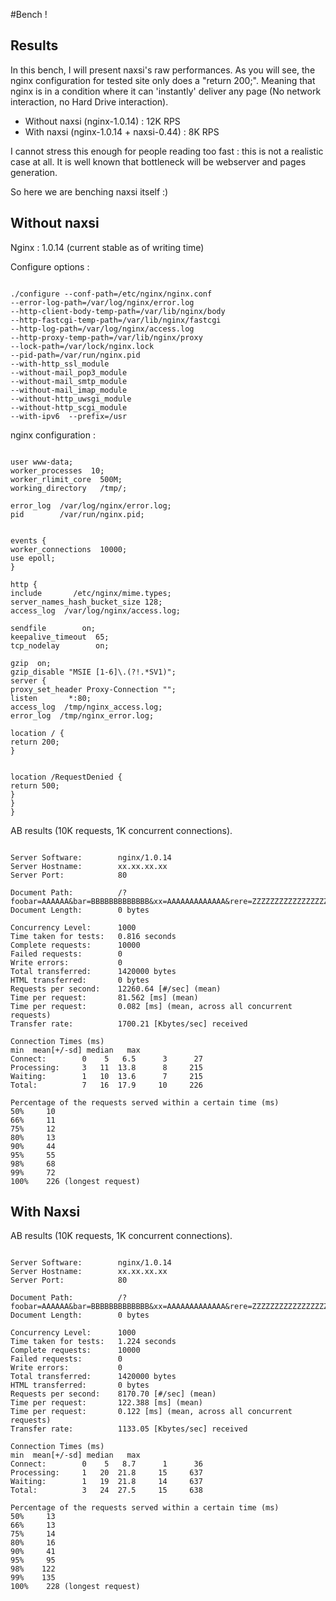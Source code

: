 #Bench !

## Results ##

In this bench, I will present naxsi's raw performances.
As you will see, the nginx configuration for tested site only does a "return 200;". Meaning that nginx is in a condition where it can 'instantly' deliver any page (No network interaction, no Hard Drive interaction).

  * Without naxsi (nginx-1.0.14) : 12K RPS
  * With naxsi (nginx-1.0.14 + naxsi-0.44) : 8K RPS

I cannot stress this enough for people reading too fast : this is not a realistic case at all. It is well known that bottleneck will be webserver and pages generation.

So here we are benching naxsi itself :)

## Without naxsi ##

Nginx : 1.0.14 (current stable as of writing time)

Configure options :
```

./configure --conf-path=/etc/nginx/nginx.conf
--error-log-path=/var/log/nginx/error.log
--http-client-body-temp-path=/var/lib/nginx/body
--http-fastcgi-temp-path=/var/lib/nginx/fastcgi
--http-log-path=/var/log/nginx/access.log
--http-proxy-temp-path=/var/lib/nginx/proxy
--lock-path=/var/lock/nginx.lock
--pid-path=/var/run/nginx.pid
--with-http_ssl_module
--without-mail_pop3_module
--without-mail_smtp_module
--without-mail_imap_module
--without-http_uwsgi_module
--without-http_scgi_module
--with-ipv6  --prefix=/usr
```


nginx configuration :
```

user www-data;
worker_processes  10;
worker_rlimit_core  500M;
working_directory   /tmp/;

error_log  /var/log/nginx/error.log;
pid        /var/run/nginx.pid;


events {
worker_connections  10000;
use epoll;
}

http {
include       /etc/nginx/mime.types;
server_names_hash_bucket_size 128;
access_log  /var/log/nginx/access.log;

sendfile        on;
keepalive_timeout  65;
tcp_nodelay        on;

gzip  on;
gzip_disable "MSIE [1-6]\.(?!.*SV1)";
server {
proxy_set_header Proxy-Connection "";
listen       *:80;
access_log  /tmp/nginx_access.log;
error_log  /tmp/nginx_error.log;

location / {
return 200;
}


location /RequestDenied {
return 500;
}
}
}
```



AB results (10K requests, 1K concurrent connections).

```

Server Software:        nginx/1.0.14
Server Hostname:        xx.xx.xx.xx
Server Port:            80

Document Path:          /?foobar=AAAAAA&bar=BBBBBBBBBBBBB&xx=AAAAAAAAAAAAA&rere=ZZZZZZZZZZZZZZZZZZZ&jzrlk=AZJEJAJE12313123123131
Document Length:        0 bytes

Concurrency Level:      1000
Time taken for tests:   0.816 seconds
Complete requests:      10000
Failed requests:        0
Write errors:           0
Total transferred:      1420000 bytes
HTML transferred:       0 bytes
Requests per second:    12260.64 [#/sec] (mean)
Time per request:       81.562 [ms] (mean)
Time per request:       0.082 [ms] (mean, across all concurrent requests)
Transfer rate:          1700.21 [Kbytes/sec] received

Connection Times (ms)
min  mean[+/-sd] median   max
Connect:        0    5   6.5      3      27
Processing:     3   11  13.8      8     215
Waiting:        1   10  13.6      7     215
Total:          7   16  17.9     10     226

Percentage of the requests served within a certain time (ms)
50%     10
66%     11
75%     12
80%     13
90%     44
95%     55
98%     68
99%     72
100%    226 (longest request)

```


## With Naxsi ##

AB results (10K requests, 1K concurrent connections).

```

Server Software:        nginx/1.0.14
Server Hostname:        xx.xx.xx.xx
Server Port:            80

Document Path:          /?foobar=AAAAAA&bar=BBBBBBBBBBBBB&xx=AAAAAAAAAAAAA&rere=ZZZZZZZZZZZZZZZZZZZ&jzrlk=AZJEJAJE12313123123131
Document Length:        0 bytes

Concurrency Level:      1000
Time taken for tests:   1.224 seconds
Complete requests:      10000
Failed requests:        0
Write errors:           0
Total transferred:      1420000 bytes
HTML transferred:       0 bytes
Requests per second:    8170.70 [#/sec] (mean)
Time per request:       122.388 [ms] (mean)
Time per request:       0.122 [ms] (mean, across all concurrent requests)
Transfer rate:          1133.05 [Kbytes/sec] received

Connection Times (ms)
min  mean[+/-sd] median   max
Connect:        0    5   8.7      1      36
Processing:     1   20  21.8     15     637
Waiting:        1   19  21.8     14     637
Total:          3   24  27.5     15     638

Percentage of the requests served within a certain time (ms)
50%     13
66%     13
75%     14
80%     16
90%     41
95%     95
98%    122
99%    135
100%    228 (longest request)


```